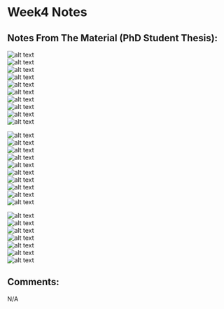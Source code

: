 # Week4 Notes

## Notes From The Material (PhD Student Thesis):

![alt text](https://github.com/ggayliye/air_sensor_research/blob/main/week4/.img/1.jpg)<br>
![alt text](https://github.com/ggayliye/air_sensor_research/blob/main/week4/.img/2.jpg)<br>
![alt text](https://github.com/ggayliye/air_sensor_research/blob/main/week4/.img/3.jpg)<br>
![alt text](https://github.com/ggayliye/air_sensor_research/blob/main/week4/.img/4.jpg)<br>
![alt text](https://github.com/ggayliye/air_sensor_research/blob/main/week4/.img/5.jpg)<br>
![alt text](https://github.com/ggayliye/air_sensor_research/blob/main/week4/.img/6.jpg)<br>
![alt text](https://github.com/ggayliye/air_sensor_research/blob/main/week4/.img/7.jpg)<br>
![alt text](https://github.com/ggayliye/air_sensor_research/blob/main/week4/.img/8.jpg)<br>
![alt text](https://github.com/ggayliye/air_sensor_research/blob/main/week4/.img/9.jpg)<br>
![alt text](https://github.com/ggayliye/air_sensor_research/blob/main/week4/.img/10.jpg)<br>

![alt text](https://github.com/ggayliye/air_sensor_research/blob/main/week4/.img/11.jpg)<br>
![alt text](https://github.com/ggayliye/air_sensor_research/blob/main/week4/.img/12.jpg)<br>
![alt text](https://github.com/ggayliye/air_sensor_research/blob/main/week4/.img/13.jpg)<br>
![alt text](https://github.com/ggayliye/air_sensor_research/blob/main/week4/.img/14.jpg)<br>
![alt text](https://github.com/ggayliye/air_sensor_research/blob/main/week4/.img/15.jpg)<br>
![alt text](https://github.com/ggayliye/air_sensor_research/blob/main/week4/.img/16.jpg)<br>
![alt text](https://github.com/ggayliye/air_sensor_research/blob/main/week4/.img/17.jpg)<br>
![alt text](https://github.com/ggayliye/air_sensor_research/blob/main/week4/.img/18.jpg)<br>
![alt text](https://github.com/ggayliye/air_sensor_research/blob/main/week4/.img/19.jpg)<br>
![alt text](https://github.com/ggayliye/air_sensor_research/blob/main/week4/.img/20.jpg)<br>

![alt text](https://github.com/ggayliye/air_sensor_research/blob/main/week4/.img/21.jpg)<br>
![alt text](https://github.com/ggayliye/air_sensor_research/blob/main/week4/.img/22.jpg)<br>
![alt text](https://github.com/ggayliye/air_sensor_research/blob/main/week4/.img/23.jpg)<br>
![alt text](https://github.com/ggayliye/air_sensor_research/blob/main/week4/.img/24.jpg)<br>
![alt text](https://github.com/ggayliye/air_sensor_research/blob/main/week4/.img/25.jpg)<br>
![alt text](https://github.com/ggayliye/air_sensor_research/blob/main/week4/.img/26.jpg)<br>
![alt text](https://github.com/ggayliye/air_sensor_research/blob/main/week4/.img/27.jpg)<br>

## Comments:

N/A


